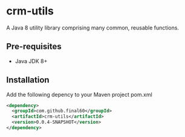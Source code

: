 # crm-utils
A Java 8 utility library comprising many common, reusable functions.

## Pre-requisites
* Java JDK 8+

## Installation
Add the following depency to your Maven project pom.xml
```xml
<dependency>
  <groupId>com.github.final60</groupId>
  <artifactId>crm-utils</artifactId>
  <version>0.0.4-SNAPSHOT</version>
</dependency>
```
